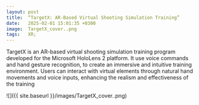 ```yaml
---
layout: post
title:  “TargetX: AR-Based Virtual Shooting Simulation Training”
date:   2025-02-01 15:01:35 +0300
image:  TargetX_cover..png
tags:   XR;
---
```

TargetX is an AR-based virtual shooting simulation training program developed for the Microsoft HoloLens 2 platform. It use voice commands and hand gesture recognition, to create an immersive and intuitive training environment. Users can interact with virtual elements through natural hand movements and voice inputs, enhancing the realism and effectiveness of the training

![]({{ site.baseurl }}/images/TargetX_cover..png) 

